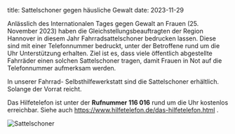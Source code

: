 title: Sattelschoner gegen häusliche Gewalt
date: 2023-11-29

Anlässlich des Internationalen Tages gegen Gewalt an Frauen (25. November 2023) haben die Gleichstellungsbeauftragten der Region Hannover in diesem Jahr Fahrradsattelschoner bedrucken lassen. Diese sind mit einer Telefonnummer bedruckt, unter der Betroffene rund um die Uhr Unterstützung erhalten. Ziel ist es, dass viele öffentlich abgestellte Fahrräder einen solchen Sattelschoner tragen, damit Frauen in Not auf die Telefonnummer aufmerksam werden. 

In unserer Fahrrad- Selbsthilfewerkstatt sind die Sattelschoner erhältlich. Solange der Vorrat reicht.

Das Hilfetelefon ist unter der **Rufnummer 116 016** rund um die Uhr kostenlos erreichbar. Siehe auch https://www.hilfetelefon.de/das-hilfetelefon.html .

![Sattelschoner](https://md.darmstadt.ccc.de/uploads/72f30db4-62f9-4eab-b8f5-368d220b2457.png)



